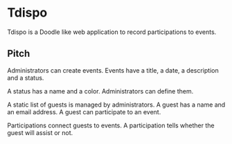 # Tdispo

Tdispo is a Doodle like web application to record participations to events.

## Pitch

Administrators can create events. Events have a title, a date, a description and a status.

A status has a name and a color. Administrators can define them.

A static list of guests is managed by administrators. A guest has a name and an email address. A guest can participate to an event.

Participations connect guests to events. A participation tells whether the guest will assist or not.
